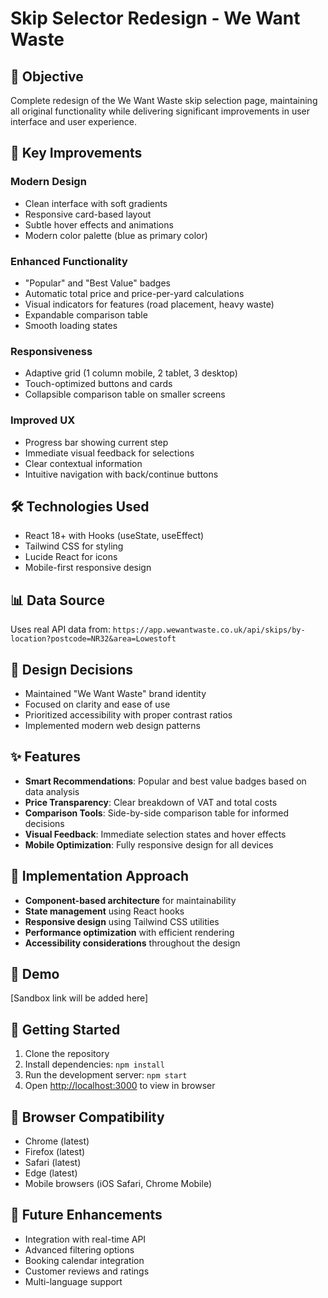 # Skip Selector Redesign - We Want Waste

## 🎯 Objective
Complete redesign of the We Want Waste skip selection page, maintaining all original functionality while delivering significant improvements in user interface and user experience.

## 🚀 Key Improvements

### Modern Design
- Clean interface with soft gradients
- Responsive card-based layout
- Subtle hover effects and animations
- Modern color palette (blue as primary color)

### Enhanced Functionality
- "Popular" and "Best Value" badges
- Automatic total price and price-per-yard calculations
- Visual indicators for features (road placement, heavy waste)
- Expandable comparison table
- Smooth loading states

### Responsiveness
- Adaptive grid (1 column mobile, 2 tablet, 3 desktop)
- Touch-optimized buttons and cards
- Collapsible comparison table on smaller screens

### Improved UX
- Progress bar showing current step
- Immediate visual feedback for selections
- Clear contextual information
- Intuitive navigation with back/continue buttons

## 🛠 Technologies Used
- React 18+ with Hooks (useState, useEffect)
- Tailwind CSS for styling
- Lucide React for icons
- Mobile-first responsive design

## 📊 Data Source
Uses real API data from: `https://app.wewantwaste.co.uk/api/skips/by-location?postcode=NR32&area=Lowestoft`

## 🎨 Design Decisions
- Maintained "We Want Waste" brand identity
- Focused on clarity and ease of use
- Prioritized accessibility with proper contrast ratios
- Implemented modern web design patterns

## ✨ Features
- **Smart Recommendations**: Popular and best value badges based on data analysis
- **Price Transparency**: Clear breakdown of VAT and total costs
- **Comparison Tools**: Side-by-side comparison table for informed decisions
- **Visual Feedback**: Immediate selection states and hover effects
- **Mobile Optimization**: Fully responsive design for all devices

## 🔧 Implementation Approach
- **Component-based architecture** for maintainability
- **State management** using React hooks
- **Responsive design** using Tailwind CSS utilities
- **Performance optimization** with efficient rendering
- **Accessibility considerations** throughout the design

## 🔗 Demo
[Sandbox link will be added here]

## 🚀 Getting Started
1. Clone the repository
2. Install dependencies: `npm install`
3. Run the development server: `npm start`
4. Open [http://localhost:3000](http://localhost:3000) to view in browser

## 📱 Browser Compatibility
- Chrome (latest)
- Firefox (latest)
- Safari (latest)
- Edge (latest)
- Mobile browsers (iOS Safari, Chrome Mobile)

## 🎯 Future Enhancements
- Integration with real-time API
- Advanced filtering options
- Booking calendar integration
- Customer reviews and ratings
- Multi-language support
